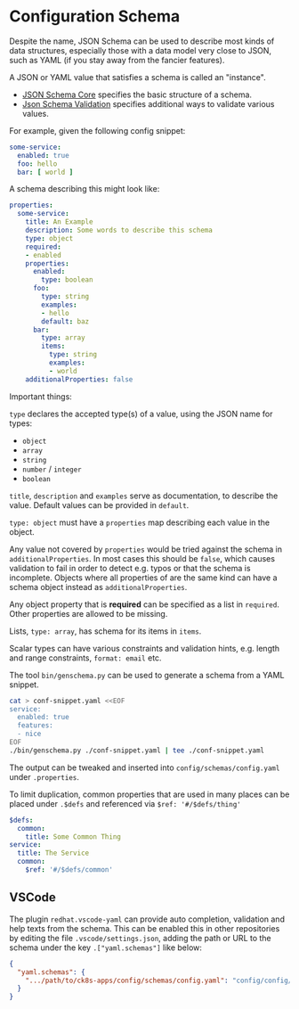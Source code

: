 # Configuration Schema

Despite the name, JSON Schema can be used to describe most kinds of data
structures, especially those with a data model very close to JSON, such
as YAML (if you stay away from the fancier features).

A JSON or YAML value that satisfies a schema is called an "instance".

- [JSON Schema Core](https://json-schema.org/draft/2020-12/json-schema-core) specifies the basic structure of a schema.
- [Json Schema Validation](https://json-schema.org/draft/2020-12/json-schema-validation) specifies additional ways to validate various values.

For example, given the following config snippet:

``` yaml
some-service:
  enabled: true
  foo: hello
  bar: [ world ]
```

A schema describing this might look like:

``` yaml
properties:
  some-service:
    title: An Example
    description: Some words to describe this schema
    type: object
    required:
    - enabled
    properties:
      enabled:
        type: boolean
      foo:
        type: string
        examples:
        - hello
        default: baz
      bar:
        type: array
        items:
          type: string
          examples:
          - world
    additionalProperties: false
```

Important things:

`type` declares the accepted type(s) of a value, using the JSON name for types:

- `object`
- `array`
- `string`
- `number` / `integer`
- `boolean`

`title`, `description` and `examples` serve as documentation, to describe the value.
Default values can be provided in `default`.

`type: object` must have a `properties` map describing each value in the object.

Any value not covered by `properties` would be tried against the schema in `additionalProperties`.
In most cases this should be `false`, which causes validation to fail in order to detect e.g. typos or that the schema is  incomplete.
Objects where all properties of are the same kind can have a schema object instead as `additionalProperties`.

Any object property that is **required** can be specified as a list in `required`.
Other properties are allowed to be missing.

Lists, `type: array`, has schema for its items in `items`.

Scalar types can have various constraints and validation hints, e.g. length and range constraints, `format: email` etc. <!-- how much of json-schema-validation to duplicate? -->

The tool `bin/genschema.py` can be used to generate a schema from a YAML snippet.

```bash
cat > conf-snippet.yaml <<EOF
service:
  enabled: true
  features:
  - nice
EOF
./bin/genschema.py ./conf-snippet.yaml | tee ./conf-snippet.yaml
```

The output can be tweaked and inserted into `config/schemas/config.yaml` under `.properties`.

To limit duplication, common properties that are used in many places can be placed under `.$defs` and referenced via `$ref: '#/$defs/thing'`

```yaml
$defs:
  common:
    title: Some Common Thing
service:
  title: The Service
  common:
    $ref: '#/$defs/common'
```

## VSCode

The plugin `redhat.vscode-yaml` can provide auto completion, validation and help texts from the schema.
This can be enabled this in other repositories by editing the file `.vscode/settings.json`, adding the path or URL to the schema under the key `.["yaml.schemas"]` like below:

```json
{
  "yaml.schemas": {
    ".../path/to/ck8s-apps/config/schemas/config.yaml": "config/config/*-config.yaml"
  }
}
```
